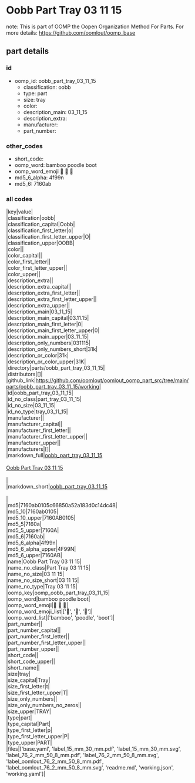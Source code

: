 # Oobb Part Tray 03 11 15  

note: This is part of OOMP the Oopen Organization Method For Parts. For more details: https://github.com/oomlout/oomp_base

##  part details





### id
* oomp_id: oobb_part_tray_03_11_15
  * classification: oobb
  * type: part
  * size: tray
  * color: 
  * description_main: 03_11_15
  * description_extra: 
  * manufacturer: 
  * part_number: 

### other_codes
* short_code: 
* oomp_word: bamboo poodle boot
* oomp_word_emoji :bamboo: :poodle: :boot:
* md5_6_alpha: 4f99n
* md5_6: 7160ab

### all codes 
|key|value|  
|classification|oobb|  
|classification_capital|Oobb|  
|classification_first_letter|o|  
|classification_first_letter_upper|O|  
|classification_upper|OOBB|  
|color||  
|color_capital||  
|color_first_letter||  
|color_first_letter_upper||  
|color_upper||  
|description_extra||  
|description_extra_capital||  
|description_extra_first_letter||  
|description_extra_first_letter_upper||  
|description_extra_upper||  
|description_main|03_11_15|  
|description_main_capital|03.11.15|  
|description_main_first_letter|0|  
|description_main_first_letter_upper|0|  
|description_main_upper|03_11_15|  
|description_only_numbers|031115|  
|description_only_numbers_short|31k|  
|description_or_color|31k|  
|description_or_color_upper|31K|  
|directory|parts/oobb_part_tray_03_11_15|  
|distributors|[]|  
|github_link|https://github.com/oomlout/oomlout_oomp_part_src/tree/main/parts/oobb_part_tray_03_11_15/working|  
|id|oobb_part_tray_03_11_15|  
|id_no_class|part_tray_03_11_15|  
|id_no_size|03_11_15|  
|id_no_type|tray_03_11_15|  
|manufacturer||  
|manufacturer_capital||  
|manufacturer_first_letter||  
|manufacturer_first_letter_upper||  
|manufacturer_upper||  
|manufacturers|[]|  
|markdown_full|[oobb_part_tray_03_11_15](https://github.com/oomlout/oomlout_oomp_part_src/tree/main/parts/oobb_part_tray_03_11_15/working)<br>[](https://github.com/oomlout/oomlout_oomp_part_src/tree/main/parts/oobb_part_tray_03_11_15/working)<br>[Oobb Part Tray 03 11 15](https://github.com/oomlout/oomlout_oomp_part_src/tree/main/parts/oobb_part_tray_03_11_15/working)<br><br>|  
|markdown_short|[oobb_part_tray_03_11_15](https://github.com/oomlout/oomlout_oomp_part_src/tree/main/parts/oobb_part_tray_03_11_15/working)<br><br>|  
|md5|7160ab0105c66850a52a183d0c14dc48|  
|md5_10|7160ab0105|  
|md5_10_upper|7160AB0105|  
|md5_5|7160a|  
|md5_5_upper|7160A|  
|md5_6|7160ab|  
|md5_6_alpha|4f99n|  
|md5_6_alpha_upper|4F99N|  
|md5_6_upper|7160AB|  
|name|Oobb Part Tray 03 11 15|  
|name_no_class|Part Tray 03 11 15|  
|name_no_size|03 11 15|  
|name_no_size_short|03 11 15|  
|name_no_type|Tray 03 11 15|  
|oomp_key|oomp_oobb_part_tray_03_11_15|  
|oomp_word|bamboo poodle boot|  
|oomp_word_emoji|:bamboo: :poodle: :boot:|  
|oomp_word_emoji_list|[':bamboo:', ':poodle:', ':boot:']|  
|oomp_word_list|['bamboo', 'poodle', 'boot']|  
|part_number||  
|part_number_capital||  
|part_number_first_letter||  
|part_number_first_letter_upper||  
|part_number_upper||  
|short_code||  
|short_code_upper||  
|short_name||  
|size|tray|  
|size_capital|Tray|  
|size_first_letter|t|  
|size_first_letter_upper|T|  
|size_only_numbers||  
|size_only_numbers_no_zeros||  
|size_upper|TRAY|  
|type|part|  
|type_capital|Part|  
|type_first_letter|p|  
|type_first_letter_upper|P|  
|type_upper|PART|  
|files|['base.yaml', 'label_15_mm_30_mm.pdf', 'label_15_mm_30_mm.svg', 'label_76_2_mm_50_8_mm.pdf', 'label_76_2_mm_50_8_mm.svg', 'label_oomlout_76_2_mm_50_8_mm.pdf', 'label_oomlout_76_2_mm_50_8_mm.svg', 'readme.md', 'working.json', 'working.yaml']|  
